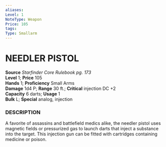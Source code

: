 ```yaml
---
aliases: 
Level: 1
NoteType: Weapon
Price: 105
tags: 
Type: Smallarm
---
```

# NEEDLER PISTOL

**Source** _Starfinder Core Rulebook pg. 173_  
**Level** 1; **Price** 105  
**Hands** 1; **Proficiency** Small Arms  
**Damage** 1d4 P; **Range** 30 ft.; **Critical** injection DC +2  
**Capacity** 6 darts; **Usage** 1  
**Bulk** L; **Special** analog, injection

### DESCRIPTION

A favorite of assassins and battlefield medics alike, the needler pistol uses magnetic fields or pressurized gas to launch darts that inject a substance into the target. This injection gun can be fitted with cartridges containing medicine or poison.
